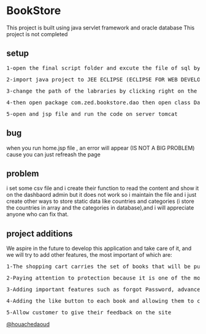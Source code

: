 # BookStore

<p>
This project is built using java servlet framework and oracle database This project is not completed
</p>

## setup

<pre>1-open the final script folder and excute the file of sql by creating the tables and fill it </pre>
<pre>2-import java project to JEE ECLIPSE (ECLIPSE FOR WEB DEVELOPERS)</pre>
<pre>3-change the path of the labraries by clicking right on the project enter to build path configuration</pre>
<pre>4-then open package com.zed.bookstore.dao then open class DatabaseConnection and change the variables according to your oracle configs</pre>
<pre>5-open and jsp file and run the code on server tomcat</pre>


## bug
<p>
when you run home.jsp file , an error will appear (IS NOT A BIG PROBLEM) cause you can just refreash the page 
</p>

## problem 
i set some csv file and i create their function to read the content and show it on the dashbaord admin but it does not work so i maintain the file and i just create 
other ways to store static data like countries and categories (i store the countries in array and the categories in database),and i will appreciate anyone who can 
fix that.

## project additions
<p>We aspire in the future to develop this application and take care of it, and we will try to add other features, the most important of which are: </p>
<pre>1-The shopping cart carries the set of books that will be purchased, as well as adding modern payment methods, and the process of shipping.</pre>
<pre>2-Paying attention to protection because it is one of the most important things, such as checking the entered data and preventing the upload of harmful files, etc.</pre>  
<pre>3-Adding important features such as forgot Password, advanced search, adding multiple languages to the store, Responsive site with different screens</pre>
<pre>4-Adding the like button to each book and allowing them to comment their opinion on the book</pre>
<pre>5-Allow customer to give their feedback on the site </pre>

<a href="https://github.com/houachedaoud">@houachedaoud</a>
